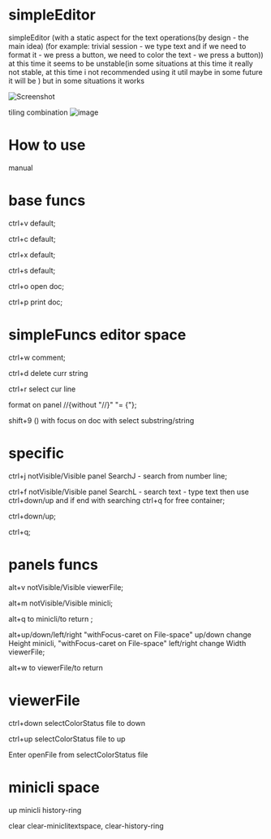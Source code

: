 # simpleEditor

simpleEditor (with a static aspect for the text operations(by design - the main idea) (for example: trivial session - we type text and if we need to format it - we press a button, we need to color the text - we press a button)) at this time it seems to be unstable(in some situations at this time it really not stable, at this time i not recommended using it util maybe in some future it will be ) but in some situations it works


![Screenshot](https://github.com/user-attachments/assets/9eb51d63-44e4-4a47-8687-1320a6937e09)

tiling combination
![image](https://github.com/user-attachments/assets/ec900d37-77a6-47fb-859d-b43b0d2ee61a)








# How to use
manual

# base funcs

ctrl+v default;

ctrl+c default;

ctrl+x default;

ctrl+s default;

ctrl+o open doc;

ctrl+p print doc;

# simpleFuncs editor space

ctrl+w comment;

ctrl+d delete curr string

ctrl+r select cur line

format on panel //{without "//}" "= {"};

shift+9 () with focus on doc with select substring/string



# specific

ctrl+j notVisible/Visible panel SearchJ - search from number line;

ctrl+f notVisible/Visible panel SearchL - search text - type text then use ctrl+down/up and if end with searching ctrl+q for free container;

ctrl+down/up;

ctrl+q;




# panels funcs

alt+v notVisible/Visible viewerFile;

alt+m notVisible/Visible minicli;

alt+q to minicli/to return ;

alt+up/down/left/right "withFocus-caret on File-space" up/down change Height minicli, "withFocus-caret on File-space" left/right change Width viewerFile;

alt+w to viewerFile/to return

# viewerFile 

ctrl+down selectColorStatus file to down 

ctrl+up selectColorStatus file to up

Enter openFile from selectColorStatus file

# minicli space

up minicli history-ring

clear clear-miniclitextspace, clear-history-ring
